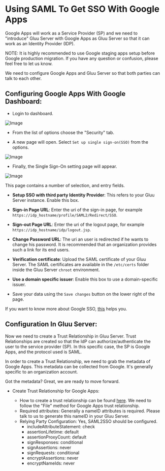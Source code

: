 # Using SAML To Get SSO With Google Apps

Google Apps will work as a Service Provider (SP) and we need to
"introduce" Gluu Server with Google Apps as Gluu Server so that it can
work as an Identity Provider (IDP).

NOTE: It is highly recommended to use Google staging apps setup before
Google production migration. If you have any question or confusion,
please feel free to let us know.

We need to configure Google Apps and Gluu Server so that both parties
can talk to each other.

## Configuring Google Apps With Google Dashboard:

* Login to dashboard.

![Image](https://raw.githubusercontent.com/GluuFederation/docs/master/sources/img/SAMLTrustRelationships/GoogleAppSSO/admin_console.png)

* From the list of options choose the "Security" tab.

* A new page will open. Select `Set up single sign-on(SSO)` from the
options.

![Image](https://raw.githubusercontent.com/GluuFederation/docs/master/sources/img/SAMLTrustRelationships/GoogleAppSSO/security_setting.png)

* Finally, the Single Sign-On setting page will appear. 

![Image](https://raw.githubusercontent.com/GluuFederation/docs/master/sources/img/SAMLTrustRelationships/GoogleAppSSO/final_setup.png)

  This page contains a number of selection, and entry fields.

   * __Setup SSO with third party Identity Provider__: This
     refers to your Gluu Server instance. Enable this box.

   * __Sign-in Page URL__: Enter the uri of the sign-in page, for
     example `https://idp_hostname/profile/SAML2/Redirect/SSO`.

   * __Sign-out Page URL__: Enter the uri of the logout page, for
     example `https://idp_hostname/idp/logout.jsp`.

   * __Change Password URL__: The uri an user is redirected if he wants
     to change his password. It is recommended that an organization 
     provides such a link for its end users.

   * __Verification certificate__: Upload the SAML certificate of your
     Gluu Server. The SAML certificates are available in the `/etc/certs` folder inside the Gluu Server `chroot` environment.

   * __Use a domain specific issuer__: Enable this box to use a
     domain-specific issuer.

   * Save your data using the `Save changes` button on the lower right
     of the page.

If you want to know more about Google SSO,
[this](https://support.google.com/a/answer/60224?hl=en) helps you.

## Configuration In Gluu Server:

Now we need to create a Trust Relationship in Gluu Server. Trust
Relationships are created so that the IdP can authorize/authenticate the
user to the service provider (SP). In this specific case, the SP is
Google Apps, and the protocol used is SAML.

In order to create a Trust Relationship, we need to grab the metadata of
Google Apps. This metadata can be collected from Google. It's generally
specific to an organization account.

Got the metadata? Great, we are ready to move forward. 

* Create Trust Relationship for Google Apps: 

   * How to create a trust relationship can be found [here](./outbound-saml.md#how-to-create-trust-relationship). We need to follow the "File" method for Google Apps trust relationship.
    * Required attributes: Generally a nameID attributes is required. Please talk to us to generate this nameID in your Gluu Server. 
    * Relying Party Configuration: Yes, SAML2SSO should be configured. 
        * includeAttributeStatement: check
        * assertionLifetime: default 
        * assertionProxyCount: default
        * signResponses: conditional
        * signAssertions: never
        * signRequests: conditional
        * encryptAssertions: never
        * encryptNameIds: never 

